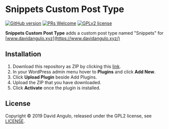 # Snippets Custom Post Type

[![GitHub version](https://badge.fury.io/gh/dcangulo%2Fsnippets-custom-post-type.svg)](https://badge.fury.io/gh/dcangulo%2Fsnippets-custom-post-type)
[![PRs Welcome](https://img.shields.io/badge/PRs-welcome-brightgreen.svg?style=flat-square)](https://github.com/dcangulo/snippets-custom-post-type/pulls)
[![GPLv2 license](https://img.shields.io/badge/License-GPLv2-blue.svg)](LICENSE)

**Snippets Custom Post Type** adds a custom post type named "Snippets" for [www.davidangulo.xyz](https://www.davidangulo.xyz/)

## Installation

1. Download this repository as ZIP by clicking this [link](https://github.com/dcangulo/snippets-custom-post-type/archive/master.zip).
2. In your WordPress admin menu hover to **Plugins** and click **Add New**.
3. Click **Upload Plugin** beside Add Plugins.
4. Upload the ZIP that you have downloaded.
5. Click **Activate** once the plugin is installed.

## License
Copyright © 2019 David Angulo, released under the GPL2 license, see [LICENSE](LICENSE).

